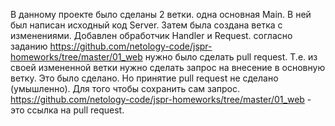 В данному проекте было сделаны 2 ветки.
одна основная Main. В ней был написан исходный код Server.
Затем была создана ветка с изменениями. Добавлен обработчик Handler и Request.
согласно заданию https://github.com/netology-code/jspr-homeworks/tree/master/01_web нужно было сделать pull request. Т.е. из своей измененной ветки нужно сделать запрос на внесение в основную ветку. Это было сделано.
Но принятие pull request не сделано (умышленно). Для того чтобы сохранить сам запрос.
https://github.com/netology-code/jspr-homeworks/tree/master/01_web - это ссылка на pull request.
